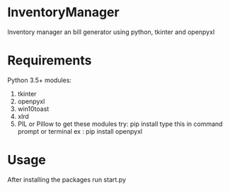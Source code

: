 # InventoryManager
Inventory manager an bill generator using python, tkinter and openpyxl

# Requirements
Python 3.5+
modules:
 1) tkinter
 2) openpyxl
 3) win10toast
 4) xlrd
 5) PIL or Pillow
 to get these modules try:
  pip install <module name here>
  type this in command prompt or terminal
  ex : pip install openpyxl
# Usage
After installing the packages run start.py


